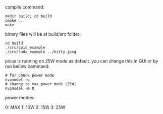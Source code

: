 compile command:
```
mkdir build; cd build
cmake ..
make
```

binary files will be at build/src folder:
```
cd build
./src/gpio_example
./src/cuda_example ../kitty.jpeg
```

picus is running on 25W mode as default. you can change this in GUI or by run bellow command:
```
# for check power mode
nvpmodel -q
# change to max power mode (25W)
nvpmodel -m 0
```

power modes:

0: MAX
1: 10W
2: 15W
3: 25W
